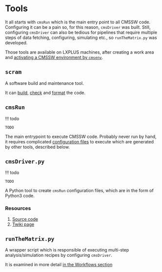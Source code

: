 # Tools

It all starts with `cmsRun` which is the main entry point to all CMSSW code.
Configuring it can be a pain so, for this reason, `cmsDriver` was built.
Still, configuring `cmsDriver` can also be tedious for pipelines that require
multiple steps of data fetching, configuring, simulating etc., so `runTheMatrix.py`
was developed.

Those tools are available on LXPLUS machines, after creating a work area
and [activating a CMSSW environment by `cmsenv`](working-with-cmssw/software.md#create-a-cmssw-area).

## `scram`

A software build and maintenance tool. 

It can [build](working-with-cmssw/software.md#building-the-code),
[check](working-with-cmssw/software.md#running-checks-on-the-code)
and [format](working-with-cmssw/software.md#formatting-the-code) the code.

## `cmsRun`

!!! todo
	
	TODO
	
The main entrypoint to execute CMSSW code. Probably never run by hand, it requires
complicated [configuration files](https://twiki.cern.ch/twiki/bin/view/CMSPublic/WorkBookConfigFileIntro) 
to execute which are generated by other tools, described below.

## `cmsDriver.py`

!!! todo
	
	TODO

A Python tool to create `cmsRun` configuration files, which are in the form of Python3 code.


### Resources
1. [Source code](https://github.com/cms-sw/cmssw/blob/master/Configuration/Applications/scripts/cmsDriver.py)
2. [Twiki page](https://twiki.cern.ch/twiki/bin/view/CMSPublic/SWGuideCmsDriver)

## `runTheMatrix.py`

A wrapper script which is responsible of executing multi-step analysis/simulation recipes
by configuring `cmsDriver`.

It is examined in more detail [in the Workflows section](working-with-cmssw/workflows/overview.md)


